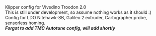 Klipper config for Vivedino Troodon 2.0\
This is still under development, so assume nothing works as it should :)\
Config for LDO Nitehawk-SB, Galileo 2 extruder, Cartographer probe, sensorless homing.\
***Forgot to add TMC Autotune config, will add shortly***
